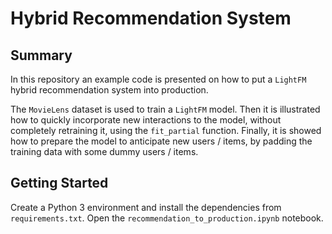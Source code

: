 # Hybrid Recommendation System

## Summary

In this repository an example code is presented on how to put a `LightFM` hybrid recommendation
system into production.

The `MovieLens` dataset is used to train a `LightFM` model. Then it is illustrated how to quickly
incorporate new interactions to the model, without completely retraining it, using the
`fit_partial` function. Finally, it is showed how to prepare the model to anticipate new
users / items, by padding the training data with some dummy users / items.

## Getting Started

Create a Python 3 environment and install the dependencies from `requirements.txt`.
Open the `recommendation_to_production.ipynb` notebook.
